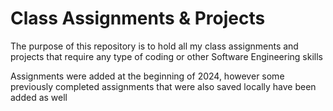 # Class Assignments & Projects
The purpose of this repository is to hold all my class assignments and projects that require any type of coding or other Software Engineering skills

Assignments were added at the beginning of 2024, however some previously completed assignments that were also saved locally have been added as well